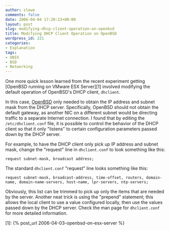 ```yaml
---
author: slowe
comments: false
date: 2006-04-04 17:20:13+00:00
layout: post
slug: modifying-dhcp-client-operation-on-openbsd
title: Modifying DHCP Client Operation on OpenBSD
wordpress_id: 221
categories:
- Explanation
tags:
- UNIX
- BSD
- Networking
---
```


One more quick lesson learned from the recent experiment getting [OpenBSD running on VMware ESX Server][1] involved modifying the default operation of OpenBSD's DHCP client, `dhclient`.

In this case, [OpenBSD](http://www.openbsd.org/) only needed to obtain the IP address and subnet mask from the DHCP server. Specifically, OpenBSD should not obtain the default gateway, as another NIC on a different subnet would be directing traffic to a separate Internet connection. I found that by editing the `/etc/dhclient.conf` file, it is possible to control the behavior of the DHCP client so that it only "listens" to certain configuration parameters passed down by the DHCP server.

For example, to have the DHCP client only pick up IP address and subnet mask, change the "request" line in `dhclient.conf` to look something like this:

    request subnet-mask, broadcast address;

The standard `dhclient.conf` "request" line looks something like this:

    request subnet-mask, broadcast-address, time-offset, routers, domain-name, domain-name-servers, host-name, lpr-servers, ntp-servers;

Obviously, this list can be trimmed to pick up only the items that are needed by the server. Another neat trick is using the "prepend" statement; this allows the local client to use a value configured locally, then use the values passed down by the DHCP server. Check the man page for `dhclient.conf` for more detailed information.

[1]: {% post_url 2006-04-03-openbsd-on-esx-server %}
